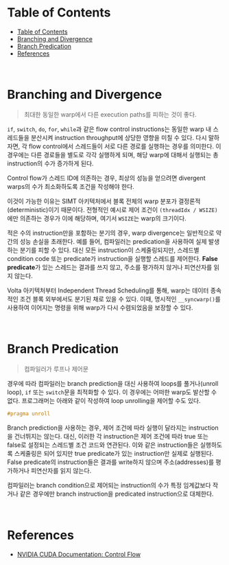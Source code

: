 # Table of Contents

- [Table of Contents](#table-of-contents)
- [Branching and Divergence](#branching-and-divergence)
- [Branch Predication](#branch-predication)
- [References](#references)

<br>

# Branching and Divergence

> 최대한 동일한 warp에서 다른 execution paths를 피하는 것이 좋다.

`if`, `switch`, `do`, `for`, `while`과 같은 flow control instructions는 동일한 warp 내 스레드들을 분산시켜 instruction throughput에 상당한 영향을 미칠 수 있다. 다시 말하자면, 각 flow control에서 스레드들이 서로 다른 경로를 실행하는 경우를 의미한다. 이 경우에는 다른 경로들을 별도로 각각 실행하게 되며, 해당 warp에 대해서 실행되는 총 instruction의 수가 증가하게 된다.

Control flow가 스레드 ID에 의존하는 경우, 최상의 성능을 얻으려면 divergent warps의 수가 최소화하도록 조건을 작성해야 한다.

이것이 가능한 이유는 SIMT 아키텍처에서 블록 전체의 warp 분포가 결정론적(deterministic)이기 때문이다. 전형적인 예시로 제어 조건이 `(threadIdx / WSIZE)`에만 의존하는 경우가 이에 해당하며, 여기서 `WSIZE`는 warp의 크기이다.

적은 수의 instruction만을 포함하는 분기의 경우, warp divergence는 일반적으로 약간의 성능 손실을 초래한다. 예를 들어, 컴파일러는 predication을 사용하여 실제 발생하는 분기를 피할 수 있다. 대신 모든 instruction이 스케줄링되지만, 스레드별 condition code 또는 predicate가 instruction을 실행할 스레드를 제어한다. **False predicate**가 있는 스레드는 결과를 쓰지 않고, 주소를 평가하지 않거나 피연산자를 읽지 않는다.

Volta 아키텍처부터 Independent Thread Scheduling를 통해, warp는 데이터 종속적인 조건 블록 외부에서도 분기된 채로 있을 수 있다. 이때, 명시적인 `__syncwarp()`를 사용하여 이어지는 명령을 위해 warp가 다시 수렴되었음을 보장할 수 있다.

<br>

# Branch Predication

> 컴파일러가 루프나 제어문 

경우에 따라 컴파일러는 branch prediction을 대신 사용하여 loops를 풀거나(unroll loop), `if` 또는 `switch`문을 최적화할 수 있다. 이 경우에는 어떠한 warp도 발산할 수 없다. 프로그래머는 아래와 같이 작성하여 loop unrolling을 제어할 수도 있다.
```c++
#pragma unroll
```

Branch prediction을 사용하는 경우, 제어 조건에 따라 실행이 달라지는 instruction을 건너뛰지는 않는다. 대신, 이러한 각 instruction은 제어 조건에 따라 true 또는 false로 설정되는 스레드별 조건 코드와 연관된다. 이와 같은 instruction들은 실행하도록 스케줄링은 되어 있지만 true predicate가 있는 instruction만 실제로 실행된다. False predicate의 instruction들은 결과를 write하지 않으며 주소(addresses)를 평가하거나 피연산자를 읽지 않는다.

컴파일러는 branch condition으로 제어되는 instruction의 수가 특정 임계값보다 작거나 같은 경우에만 branch instruction을 predicated instruction으로 대체한다.

<br>

# References

- [NVIDIA CUDA Documentation: Control Flow](https://docs.nvidia.com/cuda/cuda-c-best-practices-guide/index.html#control-flow)